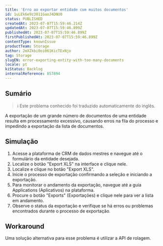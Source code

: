```yaml
---
title: 'Erro ao exportar entidade com muitos documentos'
id: 1uLEk6e9z3011GaoJ4DNU0
status: PUBLISHED
createdAt: 2023-07-07T15:59:46.214Z
updatedAt: 2023-07-07T15:59:46.899Z
publishedAt: 2023-07-07T15:59:46.899Z
firstPublishedAt: 2023-07-07T15:59:46.899Z
contentType: knownIssue
productTeam: Storage
author: 2mXZkbi0oi061KicTExNjo
tag: Storage
slugEN: error-exporting-entity-with-too-many-documents
locale: pt
kiStatus: Backlog
internalReference: 857894
---
```


## Sumário

>ℹ️ Este problema conhecido foi traduzido automaticamente do inglês.


A exportação de um grande número de documentos de uma entidade resulta em processamento excessivo, causando erros na fila do processo e impedindo a exportação da lista de documentos.

## Simulação



1. Acesse a plataforma de CRM de dados mestres e navegue até o formulário da entidade desejada.
2. Localize o botão "Export XLS" na interface e clique nele.
3. Localize e clique no botão "Export XLS".
4. Inicie o processo de exportação confirmando a seleção e iniciando a exportação.
5. Para monitorar o andamento da exportação, navegue até a guia Applications (Aplicativos) na plataforma.
6. Procure o botão "Exports" (Exportações) e clique nele para ver a lista em andamento.
7. Observe o status da exportação e verifique se há erros ou problemas encontrados durante o processo de exportação.




## Workaround


Uma solução alternativa para esse problema é utilizar a API de rolagem.

